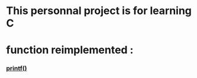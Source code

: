 # This personnal project is for learning C

# function reimplemented :
### [**printf()**](./reimplementPrintf.c)